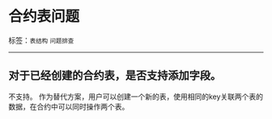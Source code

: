 # 合约表问题

标签：``表结构`` ``问题排查``

----

## 对于已经创建的合约表，是否支持添加字段。

不支持。
作为替代方案，用户可以创建一个新的表，使用相同的key关联两个表的数据，在合约中可以同时操作两个表。